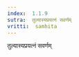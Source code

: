 ```yaml
---
index:  1.1.9
sutra:  तुल्यास्यप्रयत्नं सवर्णम्
vritti:  samhita 
---
```


तुल्यास्यप्रयत्नं सवर्णम्

